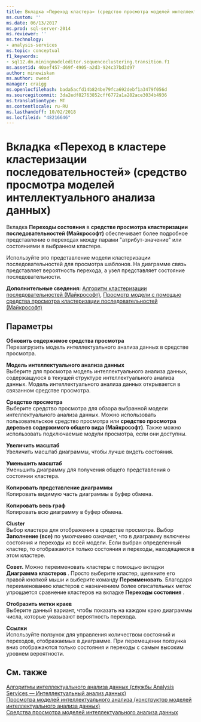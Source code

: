 ```yaml
---
title: Вкладка «Переход кластера» (средство просмотра моделей интеллектуального анализа данных) кластеризации последовательностей | Документация Майкрософт
ms.custom: ''
ms.date: 06/13/2017
ms.prod: sql-server-2014
ms.reviewer: ''
ms.technology:
- analysis-services
ms.topic: conceptual
f1_keywords:
- sql12.dm.miningmodeleditor.sequenceclustering.transition.f1
ms.assetid: 40aef457-d69f-4905-a2d3-924c37bd3d97
author: minewiskan
ms.author: owend
manager: craigg
ms.openlocfilehash: bada5acfd14b824be79fca692debf1a3479f056d
ms.sourcegitcommit: 3da2edf82763852cff6772a1a282ace3034b4936
ms.translationtype: MT
ms.contentlocale: ru-RU
ms.lasthandoff: 10/02/2018
ms.locfileid: "48216646"
---
```

# <a name="sequence-clustering-cluster-transition-tab-mining-model-viewer"></a>Вкладка «Переход в кластере кластеризации последовательностей» (средство просмотра моделей интеллектуального анализа данных)
  Вкладка **Переходы состояния** в **средстве просмотра кластеризации последовательностей (Майкрософт)** обеспечивает более подробное представление о переходах между парами "атрибут-значение" или состояниями в выбранном кластере.  
  
 Используйте это представление модели кластеризации последовательностей для просмотра шаблонов. На диаграмме связь представляет вероятность перехода, а узел представляет состояние последовательности.  
  
 **Дополнительные сведения:** [Алгоритм кластеризации последовательностей (Майкрософт)](data-mining/microsoft-sequence-clustering-algorithm.md), [Просмотр модели с помощью средства просмотра кластеризации последовательностей (Майкрософт)](data-mining/browse-a-model-using-the-microsoft-sequence-cluster-viewer.md)  
  
## <a name="options"></a>Параметры  
 **Обновить содержимое средства просмотра**  
 Перезагрузить модель интеллектуального анализа данных в средстве просмотра.  
  
 **Модель интеллектуального анализа данных**  
 Выберите для просмотра модель интеллектуального анализа данных, содержащуюся в текущей структуре интеллектуального анализа данных. Модель интеллектуального анализа данных открывается в связанном средстве просмотра.  
  
 **Средство просмотра**  
 Выберите средство просмотра для обзора выбранной модели интеллектуального анализа данных. Можно использовать пользовательское средство просмотра или **средство просмотра деревьев содержимого общего вида (Майкрософт)**. Также можно использовать подключаемые модули просмотра, если они доступны.  
  
 **Увеличить масштаб**  
 Увеличить масштаб диаграммы, чтобы лучше видеть состояния.  
  
 **Уменьшить масштаб**  
 Уменьшить диаграмму для получения общего представления о состоянии кластера.  
  
 **Копировать представление диаграммы**  
 Копировать видимую часть диаграммы в буфер обмена.  
  
 **Копировать весь граф**  
 Копировать всю диаграмму в буфер обмена.  
  
 **Cluster**  
 Выбор кластера для отображения в средстве просмотра. Выбор **Заполнение (все)** по умолчанию означает, что в диаграмму включены состояния и переходы из всей модели. Если выбран определенный кластер, то отображаются только состояния и переходы, находящиеся в этом кластере.  
  
 **Совет.** Можно переименовать кластеры с помощью вкладки **Диаграмма кластеров** . Просто выберите кластер, щелкните его правой кнопкой мыши и выберите команду **Переименовать**. Благодаря переименованию кластеров с назначением более описательных меток упрощается сравнение кластеров на вкладке **Переходы состояния** .  
  
 **Отобразить метки краев**  
 Выберите данный вариант, чтобы показать на каждом краю диаграммы числа, которые указывают вероятность перехода.  
  
 **Ссылки**  
 Используйте ползунок для управления количеством состояний и переходов, отображаемых в диаграмме. При перемещении ползунка вниз отображаются только состояния и переходы с самым высоким уровнем вероятности.  
  
## <a name="see-also"></a>См. также  
 [Алгоритмы интеллектуального анализа данных &#40;службы Analysis Services — Интеллектуальный анализ данных&#41;](data-mining/data-mining-algorithms-analysis-services-data-mining.md)   
 [Просмотра моделей интеллектуального анализа &#40;конструктор моделей интеллектуального анализа данных&#41;](mining-model-viewers-data-mining-model-designer.md)   
 [Средства просмотра моделей интеллектуального анализа данных](data-mining/data-mining-model-viewers.md)  
  
  
